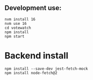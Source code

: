 ## Development use:
```
nvm install 16
nvm use 16
cd votewatch
npm install
npm start
```


# Backend install
``` 
npm install --save-dev jest-fetch-mock
npm install node-fetch@2
